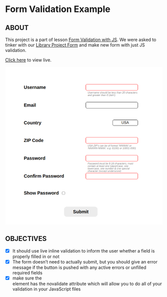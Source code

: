 # Form Validation Example

## ABOUT 
This project is a part of lesson [Form Validation with JS](https://www.theodinproject.com/lessons/node-path-javascript-form-validation-with-javascript). We were asked to tinker with our [Library Project Form](https://github.com/Sahilcreate/library-project) and make new form with just JS validation.

[Click here](https://sahilcreate.github.io/Form-validation-example/) to view live.

![Live Image](./form-validation-project.png)

## OBJECTIVES
- [x] It should use live inline validation to inform the user whether a field is properly filled in or not
- [x] The form doesn’t need to actually submit, but you should give an error message if the button is pushed with any active errors or unfilled required fields
- [x] make sure the <form> element has the novalidate attribute which will allow you to do all of your validation in your JavaScript files
